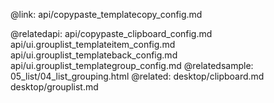 @link: api/copypaste_templatecopy_config.md

@relatedapi:
	api/copypaste_clipboard_config.md
    api/ui.grouplist_templateitem_config.md
    api/ui.grouplist_templateback_config.md
    api/ui.grouplist_templategroup_config.md
@relatedsample:
    05_list/04_list_grouping.html
@related:
	desktop/clipboard.md
    desktop/grouplist.md